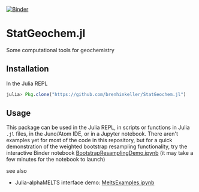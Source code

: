 [![Binder](https://mybinder.org/badge.svg)](https://mybinder.org/v2/gh/brenhinkeller/StatGeochem.jl/master?filepath=examples/BootstrapResamplingDemo.ipynb)

# StatGeochem.jl
Some computational tools for geochemistry

## Installation

In the Julia REPL
```Julia
julia> Pkg.clone("https://github.com/brenhinkeller/StatGeochem.jl")
```

## Usage

This package can be used in the Julia REPL, in scripts or functions in Julia `.jl` files, in the Juno/Atom IDE, or in a Jupyter notebook. There aren't examples yet for most of the code in this repository, but for a quick demonstration of the weighted bootstrap resampling functionality, try the interactive Binder notebook [BootstrapResamplingDemo.ipynb](https://mybinder.org/v2/gh/brenhinkeller/StatGeochem.jl/master?filepath=examples/BootstrapResamplingDemo.ipynb) (it may take a few minutes for the notebook to launch)

see also
* Julia-alphaMELTS interface demo: [MeltsExamples.ipynb](https://mybinder.org/v2/gh/brenhinkeller/StatGeochem.jl/master?filepath=examples%2FMeltsExamples.ipynb)
